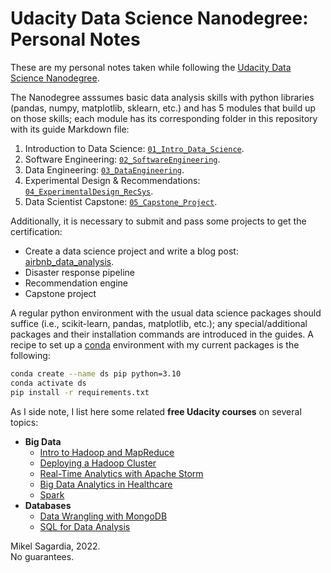 # Udacity Data Science Nanodegree: Personal Notes

These are my personal notes taken while following the [Udacity Data Science Nanodegree](https://www.udacity.com/course/data-scientist-nanodegree--nd025).

The Nanodegree asssumes basic data analysis skills with python libraries (pandas, numpy, matplotlib, sklearn, etc.) and has 5 modules that build up on those skills; each module has its corresponding folder in this repository with its guide Markdown file:

1. Introduction to Data Science: [`01_Intro_Data_Science`](./01_Intro_Data_Science/DSND_Introduction.md).
2. Software Engineering: [`02_SoftwareEngineering`](./02_SoftwareEngineering/DSND_SWEngineering.md).
3. Data Engineering: [`03_DataEngineering`](./03_DataEngineering/DSND_DataEngineering.md).
4. Experimental Design & Recommendations: [`04_ExperimentalDesign_RecSys`](./04_ExperimentalDesign_RecSys/).
5. Data Scientist Capstone: [`05_Capstone_Project`](./05_Capstone_Project/).

Additionally, it is necessary to submit and pass some projects to get the certification:

- Create a data science project and write a blog post: [airbnb_data_analysis](https://github.com/mxagar/airbnb_data_analysis).
- Disaster response pipeline
- Recommendation engine
- Capstone project

A regular python environment with the usual data science packages should suffice (i.e., scikit-learn, pandas, matplotlib, etc.); any special/additional packages and their installation commands are introduced in the guides. A recipe to set up a [conda](https://docs.conda.io/en/latest/) environment with my current packages is the following:

```bash
conda create --name ds pip python=3.10
conda activate ds
pip install -r requirements.txt
```

As I side note, I list here some related **free Udacity courses** on several topics:

- **Big Data**
  - [Intro to Hadoop and MapReduce](https://www.udacity.com/course/intro-to-hadoop-and-mapreduce--ud617)
  - [Deploying a Hadoop Cluster](https://www.udacity.com/course/deploying-a-hadoop-cluster--ud1000)
  - [Real-Time Analytics with Apache Storm](https://www.udacity.com/course/real-time-analytics-with-apache-storm--ud381)
  - [Big Data Analytics in Healthcare](https://www.udacity.com/course/big-data-analytics-in-healthcare--ud758)
  - [Spark](https://www.udacity.com/course/learn-spark-at-udacity--ud2002)
- **Databases**
  - [Data Wrangling with MongoDB](https://www.udacity.com/course/data-wrangling-with-mongodb--ud032)
  - [SQL for Data Analysis](https://www.udacity.com/course/sql-for-data-analysis--ud198)

Mikel Sagardia, 2022.  
No guarantees.


